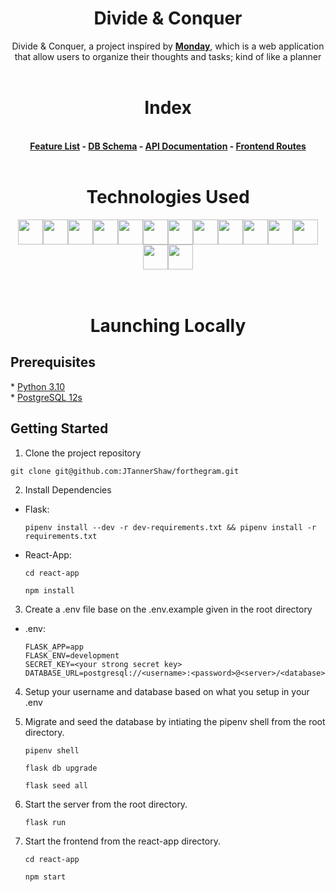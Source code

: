 <h1 align='center' style='font-weight: bold'>Divide & Conquer</h1>
<div>
<p align='center'>Divide & Conquer, a project inspired by <a style='font-weight: bold' href='https://www.monday.com/'>Monday</a>, which is a web application that allow users to organize their thoughts and tasks; kind of like a planner
<br>
</br>
</p>

</div>

<h1 align='center' style='font-weight: bold'> Index </h1>
<br>
<div align='center' style='font-weight: bold'>
 <a href='https://github.com/PeterShinnn/divide-and-conquer/wiki/Feature-List'>Feature List</a> - <a href='https://github.com/PeterShinnn/divide-and-conquer/wiki/Database-Schema'>DB Schema</a> - <a href='https://github.com/PeterShinnn/divide-and-conquer/wiki/API-Routes'>API Documentation</a> - <a href='https://github.com/PeterShinnn/divide-and-conquer/wiki/Frontend-Routes'> Frontend Routes </a>
<br>
</br>
</div>
<div align='center'>
<h1 align='center' style='font-weight: bold'>Technologies Used </h1>
<img src="https://cdn.jsdelivr.net/gh/devicons/devicon/icons/python/python-original.svg" height=40/><img src="https://cdn.jsdelivr.net/gh/devicons/devicon/icons/flask/flask-original.svg" height=40/><img src="https://cdn.jsdelivr.net/gh/devicons/devicon/icons/sqlalchemy/sqlalchemy-original.svg" height=40/><img  src="https://cdn.jsdelivr.net/gh/devicons/devicon/icons/javascript/javascript-original.svg"  height=40/><img src="https://cdn.jsdelivr.net/gh/devicons/devicon/icons/react/react-original.svg" height=40/><img src="https://cdn.jsdelivr.net/gh/devicons/devicon/icons/redux/redux-original.svg" height=40/><img src="https://cdn.jsdelivr.net/gh/devicons/devicon/icons/nodejs/nodejs-plain-wordmark.svg" height=40/><img  src="https://cdn.jsdelivr.net/gh/devicons/devicon/icons/css3/css3-original.svg"  height=40/><img  src="https://cdn.jsdelivr.net/gh/devicons/devicon/icons/html5/html5-original.svg"  height=40/><img  src="https://cdn.jsdelivr.net/gh/devicons/devicon/icons/git/git-original.svg"  height=40/><img src="https://cdn.jsdelivr.net/gh/devicons/devicon/icons/amazonwebservices/amazonwebservices-original.svg" height=40/><img src="https://cdn.jsdelivr.net/gh/devicons/devicon/icons/docker/docker-original.svg" height=40/><img  src="https://cdn.jsdelivr.net/gh/devicons/devicon/icons/vscode/vscode-original.svg"  height=40/><img src="https://cdn.jsdelivr.net/gh/devicons/devicon/icons/heroku/heroku-original.svg" height=40/>


</div>
<br>
</br>

<h1 align='center' style='font-weight: bold'>Launching Locally </h1>

<h2 style='font-weight: bold'>Prerequisites </h2>
*  <a href='(https://www.python.org/downloads/'> Python 3.10 </a><br/>
*  <a href='https://www.postgresql.org/docs/12/index.html'> PostgreSQL 12s </a>

<br/>
<h2  style='font-weight: bold'>Getting Started </h2>

1. Clone the project repository

  ```
  git clone git@github.com:JTannerShaw/forthegram.git
  ```

2. Install Dependencies

* Flask:

    ```
    pipenv install --dev -r dev-requirements.txt && pipenv install -r requirements.txt
    ```

* React-App:

    ```
    cd react-app
    ```
    ```
    npm install
    ```

3. Create a .env file base on the .env.example given in the root directory

* .env:
  ```
  FLASK_APP=app
  FLASK_ENV=development
  SECRET_KEY=<your strong secret key>
  DATABASE_URL=postgresql://<username>:<password>@<server>/<database>
  ```

4. Setup your username and database based on what you setup in your .env

5. Migrate and seed the database by intiating the pipenv shell from the root directory.

    ```
    pipenv shell
    ```
    ```
    flask db upgrade
    ```
    ```
    flask seed all
    ```

6. Start the server from the root directory.

    ```
    flask run
    ```


7. Start the frontend from the react-app directory.

    ```
    cd react-app
    ```
    ```
    npm start
    ```
